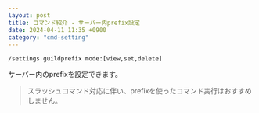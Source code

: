 ```yaml
---
layout: post
title: コマンド紹介 - サーバー内prefix設定
date: 2024-04-11 11:35 +0900
category: "cmd-setting"
---
```


`/settings guildprefix mode:[view,set,delete]`

サーバー内のprefixを設定できます。

> スラッシュコマンド対応に伴い、prefixを使ったコマンド実行はおすすめしません。
